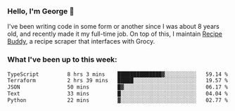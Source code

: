 ### Hello, I'm George 👋

I've been writing code in some form or another since I was about 8 years old, and recently made it my full-time job. On top of this, I maintain [Recipe Buddy](https://github.com/georgegebbett/recipe-buddy), a recipe scraper that interfaces with Grocy.  

<!--
**georgegebbett/georgegebbett** is a ✨ _special_ ✨ repository because its `README.md` (this file) appears on your GitHub profile.

Here are some ideas to get you started:

- 🔭 I’m currently working on ...
- 🌱 I’m currently learning ...
- 👯 I’m looking to collaborate on ...
- 🤔 I’m looking for help with ...
- 💬 Ask me about ...
- 📫 How to reach me: ...
- 😄 Pronouns: ...
- ⚡ Fun fact: ...
-->

### What I've been up to this week:
<!--START_SECTION:waka-->

```txt
TypeScript         8 hrs 3 mins    ██████████████▓░░░░░░░░░░   59.14 %
Terraform          2 hrs 39 mins   █████░░░░░░░░░░░░░░░░░░░░   19.57 %
JSON               50 mins         █▓░░░░░░░░░░░░░░░░░░░░░░░   06.17 %
Text               33 mins         █░░░░░░░░░░░░░░░░░░░░░░░░   04.04 %
Python             22 mins         ▓░░░░░░░░░░░░░░░░░░░░░░░░   02.77 %
```

<!--END_SECTION:waka-->
